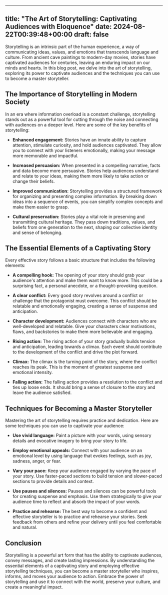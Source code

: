 
---
title: "The Art of Storytelling: Captivating Audiences with Eloquence"
date: 2024-08-22T00:39:48+00:00
draft: false
---

Storytelling is an intrinsic part of the human experience, a way of communicating ideas, values, and emotions that transcends language and culture. From ancient cave paintings to modern-day movies, stories have captivated audiences for centuries, leaving an enduring impact on our minds and hearts. In this blog post, we delve into the art of storytelling, exploring its power to captivate audiences and the techniques you can use to become a master storyteller.

## The Importance of Storytelling in Modern Society

In an era where information overload is a constant challenge, storytelling stands out as a powerful tool for cutting through the noise and connecting with audiences on a deeper level. Here are some of the key benefits of storytelling:

- **Enhanced engagement:** Stories have an innate ability to capture attention, stimulate curiosity, and hold audiences captivated. They allow you to connect with your listeners emotionally, making your message more memorable and impactful.

- **Increased persuasion:** When presented in a compelling narrative, facts and data become more persuasive. Stories help audiences understand and relate to your ideas, making them more likely to take action or change their beliefs.

- **Improved communication:** Storytelling provides a structured framework for organizing and presenting complex information. By breaking down ideas into a sequence of events, you can simplify complex concepts and make them easier to grasp.

- **Cultural preservation:** Stories play a vital role in preserving and transmitting cultural heritage. They pass down traditions, values, and beliefs from one generation to the next, shaping our collective identity and sense of belonging.

## The Essential Elements of a Captivating Story

Every effective story follows a basic structure that includes the following elements:

- **A compelling hook:** The opening of your story should grab your audience's attention and make them want to know more. This could be a surprising fact, a personal anecdote, or a thought-provoking question.

- **A clear conflict:** Every good story revolves around a conflict or challenge that the protagonist must overcome. This conflict should be relatable and emotionally engaging, creating a sense of suspense and anticipation.

- **Character development:** Audiences connect with characters who are well-developed and relatable. Give your characters clear motivations, flaws, and backstories to make them more believable and engaging.

- **Rising action:** The rising action of your story gradually builds tension and anticipation, leading towards a climax. Each event should contribute to the development of the conflict and drive the plot forward.

- **Climax:** The climax is the turning point of the story, where the conflict reaches its peak. This is the moment of greatest suspense and emotional intensity.

- **Falling action:** The falling action provides a resolution to the conflict and ties up loose ends. It should bring a sense of closure to the story and leave the audience satisfied.

## Techniques for Becoming a Master Storyteller

Mastering the art of storytelling requires practice and dedication. Here are some techniques you can use to captivate your audience:

- **Use vivid language:** Paint a picture with your words, using sensory details and evocative imagery to bring your story to life.

- **Employ emotional appeals:** Connect with your audience on an emotional level by using language that evokes feelings, such as joy, sadness, anger, or fear.

- **Vary your pace:** Keep your audience engaged by varying the pace of your story. Use faster-paced sections to build tension and slower-paced sections to provide details and context.

- **Use pauses and silences:** Pauses and silences can be powerful tools for creating suspense and emphasis. Use them strategically to give your audience time to reflect and absorb the impact of your words.

- **Practice and rehearse:** The best way to become a confident and effective storyteller is to practice and rehearse your stories. Seek feedback from others and refine your delivery until you feel comfortable and natural.

## Conclusion

Storytelling is a powerful art form that has the ability to captivate audiences, convey messages, and create lasting impressions. By understanding the essential elements of a captivating story and employing effective storytelling techniques, you can become a master storyteller who inspires, informs, and moves your audience to action. Embrace the power of storytelling and use it to connect with the world, preserve your culture, and create a meaningful impact.